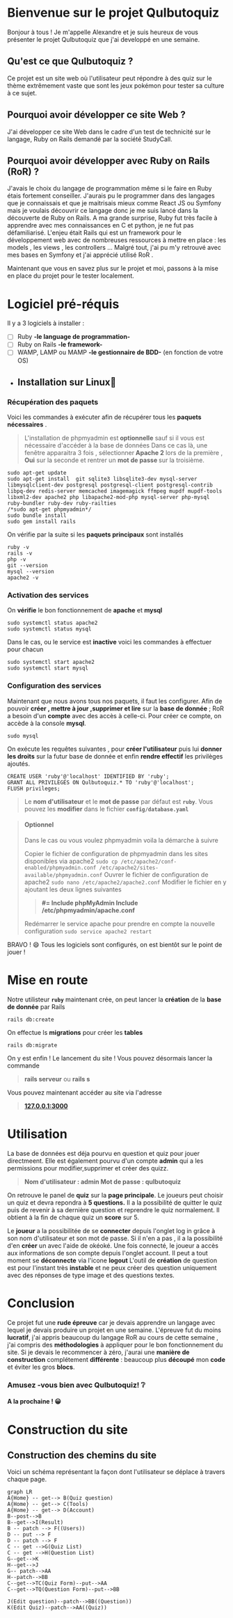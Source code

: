 # Bienvenue sur le projet Qulbutoquiz

Bonjour à tous ! Je m'appelle Alexandre et je suis heureux de vous présenter le projet Qulbutoquiz que j'ai developpé en une semaine.

## Qu'est ce que Qulbutoquiz ?
Ce projet est un site web où l'utilisateur peut répondre à des quiz sur le thème extrêmement vaste que sont les jeux pokémon pour tester sa culture à ce sujet.
## Pourquoi avoir développer ce site Web ?
J'ai développer ce site Web dans le cadre d'un test de technicité sur le langage, Ruby on Rails demandé par la société StudyCall. 
## Pourquoi avoir développer avec Ruby on Rails (RoR) ?
J'avais le choix du langage de programmation même si le faire en Ruby étais fortement conseiller. J'aurais pu le programmer dans des langages que je connaissais et que je maitrisais mieux comme React JS ou Symfony mais je voulais découvrir ce langage donc je me suis lancé dans la découverte de Ruby on Rails. A ma grande surprise, Ruby fut très facile à apprendre avec mes connaissances en C et python, je ne fut pas défamiliarisé.
L'enjeu était Rails qui est un framework pour le développement web avec de nombreuses ressources à mettre en place : les models , les views , les controllers ...
Malgré tout, j'ai pu m'y retrouvé avec mes bases en Symfony et j'ai apprécié utilisé RoR . 

Maintenant que vous en savez plus sur le projet et moi, passons à la mise en place du projet pour le tester localement.
#  Logiciel pré-réquis 
 Il y a 3 logiciels à installer : 
 - [ ] Ruby  **-le language de programmation-**
 - [ ] Ruby on Rails **-le framework-**
 - [ ] WAMP, LAMP ou MAMP **-le gestionnaire de BDD-** (en fonction de votre OS)
 
<!-- 
- ##  Installation sur Windows
### Commencant par le principal : <b>Ruby</b> :gem:
J'ai personnellement utiliser la version [3.1.2-1 ](https://github.com/oneclick/rubyinstaller2/releases/download/RubyInstaller-3.1.2-1/rubyinstaller-devkit-3.1.2-1-x64.exe) pour système 64 bits.
> Si vous souhaiter utiliser une autre version sans Dev-kit ou ultérieur, vous pourrez les trouver sur la [page officiel de téléchargement de Ruby](https://rubyinstaller.org/downloads/).

Lorsque l'installation est fini, cocher la case pour installer également MYSYS2 qui nous sera utile plus tard pour les gems.

    Appuyer sur `Entrer` dans le terminal MYSYS2 pour lancer l'installation

Une fois l'installation fini, vérifier si Ruby est bien installer grâce à la commande suivant à rentrant dans le CMD ou PowerShell

    ruby -v
Si ruby est bien installé voici le type de résultat  que vous devez obtenir

    ruby 3.1.2p20 (2022-04-12 revision 4491bb740a) [x64-mingw-ucrt]
Une fois la vérification faite on peut désormais installer rails via les gems de ruby 

    gem install rails

`Pour vérifier l'installation de rails utiliser la commande suivante

    rails -v
Rails est aujourd'hui à la version 7, nous devons obtenir ceci 

	Rails 7.0.3.1

___
### Passons maintenant a : <b>MAMP </b>:elephant:

Comme pour Ruby, sur windows nous avons un installer déja prêt pour la trinité.
J'utilise la version [5.0.5 ](https://downloads.mamp.info/MAMP-PRO-WINDOWS/releases/5.0.5/MAMP_MAMP_PRO_5.0.5.exe) pour windows.

> Libre à vous d'utiliser une autre version que vous pouvez récupérer
> sur le site offciel de [MAMP](https://www.mamp.info/en/downloads/).

Lancer l'installer 

> Vous pouvez décocher l'option Apple Bonjour


 BRAVO ! :smile: Vous avez fini l'installation de tous les logiciels . Passons maintenant à leurs configurations pour le bon déroulement de la suite. 

 # Mise en place
 ### Lancement du serveur MAMP</b>:elephant:
 
Avant de lancer le site, il va falloir préparer la base de donnée MySQL pour RoR.

Commencer par lancer MAMP, cocher la case Apache Server dans la fenêtre puis Open WebStartPage
> ![MAMP_launch](https://kinsta.com/wp-content/uploads/2021/04/mamp-window.jpg)
> 
Vous arriverez sur une fenêtre aller dans Tools > PHPMYADMIN 
____
Afin d'arriver sur la page principal de phpMyAdmin :boat:
> Identifiant pour se connecter au démarrage 
> - Username : root
> - Password : root
>  - Port : 3306

>![phpMyAdmin](https://installatron.com/images/remote/ss1_phpmyadmin.png)

<b>La base de donnée est bien initialisé ! :tada: </b>

---
 ### <b>Récupération du projet sur GITHUB </b>
Allons récupérer le projet sur github désormais 
Dans le CLI , placer vous dans votre dossier où vous voulez que le dossier sois stocker

> Pas besoin de créer un dossier pour les fichiers récupérés , il se créera de lui-même :wink:

Par la suite éxécuter la commande suivante

    git clone https://github.com/Mr-Fougere/study_test.git
Après le clonage du repository éxecuter 

    cd study_test

Vous vous trouvez désormais dans le répertoire du projet !

----
 ### <b>Récupérer des gems </b>

Par la suite, sans avoir changer de répertoire éxecuter 

   --- rails serveur

ou

    rails s
---
-->

- ##  Installation sur Linux:penguin:
### Récupération des paquets

Voici les commandes à exécuter afin de récupérer tous les **paquets nécessaires** . 

> L'installation de phpmyadmin est<b> optionnelle</b> sauf si il vous est nécessaire d'accéder à la base de données
> Dans ce cas là, une fenêtre apparaitra 3 fois , sélectionner<b> Apache 2</b> lors de la première , <b>Oui</b> sur la seconde et rentrer un <b>mot de passe </b>sur la troisième.

    sudo apt-get update
    sudo apt-get install  git sqlite3 libsqlite3-dev mysql-server libmysqlclient-dev postgresql postgresql-client postgresql-contrib libpq-dev redis-server memcached imagemagick ffmpeg mupdf mupdf-tools libxml2-dev apache2 php libapache2-mod-php mysql-server php-mysql  ruby-bundler ruby-dev ruby-railties
    /*sudo apt-get phpmyadmin*/
    sudo bundle install
    sudo gem install rails 


On vérifie par la suite si les **paquets principaux** sont installés

    ruby -v
    rails -v
	php -v
	git --version
	mysql --version
	apache2 -v

### Activation des services
On **vérifie** le bon fonctionnement de **apache** et **mysql**

	sudo systemctl status apache2 
    sudo systemctl status mysql
Dans le cas, ou le service est **inactive** voici les commandes à effectuer pour chacun

    sudo systemctl start apache2 
    sudo systemctl start mysql
### Configuration des services

Maintenant que nous avons tous nos paquets, il faut les configurer.
Afin de pouvoir **créer , mettre à jour ,supprimer et lire** sur la **base de donnée** ; RoR a besoin d'un **compte** avec des accès à celle-ci.
Pour créer ce compte, on accède à la console **mysql**.

    sudo mysql

On exécute les requêtes suivantes , pour **créer l'utilisateur** puis lui **donner les droits** sur la futur base de donnée et enfin **rendre effectif** les privilèges ajoutés.

    CREATE USER 'ruby'@'localhost' IDENTIFIED BY 'ruby';
    GRANT ALL PRIVILEGES ON Qulbutoquiz.* TO 'ruby'@'localhost';
    FLUSH privileges;

> Le **nom d'utilisateur** et le **mot de passe** par défaut est **`ruby`**.
> Vous pouvez les **modifier** dans le fichier **`config/database.yaml`**

>#### Optionnel 
>Dans le cas ou vous voulez phpmyadmin voila la démarche à suivre
>
>Copier le fichier de configuration de phpmyadmin dans les sites disponibles via apache2
>`sudo cp /etc/apache2/conf-enabled/phpmyadmin.conf /etc/apache2/sites-available/phpmyadmin.conf`
>Ouvrer le fichier de configuration de apache2
>`sudo nano /etc/apache2/apache2.conf`
>Modifier le fichier en y ajoutant les deux lignes suivantes
> > **#= Include phpMyAdmin
>        Include /etc/phpmyadmin/apache.conf**
> 
> Redémarrer le service apache pour prendre en compte la nouvelle configuration
> `sudo service apache2 restart`

 BRAVO ! :smile: Tous les logiciels sont configurés, on est bientôt sur le point de jouer ! 

 # Mise en route
Notre utilisteur <b>`ruby`</b> maintenant crée, on peut lancer la **création** de la **base de donnée** par Rails 

    rails db:create 
On effectue ls **migrations** pour créer les **tables**

    rails db:migrate
 On y est enfin ! Le lancement du site ! Vous pouvez désormais lancer la commande

>  **rails serveur** ou **rails s**

Vous pouvez maintenant accéder au site via l'adresse 

>  **[127.0.0.1:3000](127.0.0.1:3000)**
 
# Utilisation
 
La base de données est déja pourvu en question et quiz pour jouer directmeent.
Elle est également pourvu d'un compte **admin** qui a les permissions pour modifier,supprimer et créer des quizz.
> ****Nom d'utilisateur : admin
> Mot de passe : qulbutoquiz****

On retrouve le panel de **quiz** sur la **page principale**.
Le joueurs peut choisir un quiz et devra repondra à **5 questions.**
Il a la possibilité de quitter le quiz puis de revenir à sa dernière question et reprendre le quiz normalement.
Il obtient à la fin de chaque quiz  un **score** sur 5.

Le **joueur** a la possibilitée de se **connecter** depuis l'onglet log in grâce à son nom d'utilisateur et son mot de  passe.
Si il n'en a pas , il a la possibilité d'en **créer** un avec l'aide de okéoké.
Une fois connecté, le joueur a accès aux informations de son compte depuis l'onglet account.
Il peut a tout moment se **déconnecte** via l'icone **logout**
L'outil de **création** de question est pour l'instant très **instable** et ne peux créer des question uniquement avec des réponses de type image et des questions textes.
 
# Conclusion 
 
 Ce projet fut une **rude épreuve** car je devais apprendre un langage avec lequel je devais produire un projet en une semaine. L'épreuve fut du moins **lucratif**, j'ai appris beaucoup du langage RoR au cours de cette semaine , j'ai compris des **méthodologies** à appliquer pour le bon fonctionnement du site. Si je devais le recommencer à zéro, j'aurai une **manière de construction** complétement **différente** : beaucoup plus **découpé** mon **code** et éviter les gros **blocs**. 
### Amusez -vous bien avec Qulbutoquiz!   :grey_question:
#### A la prochaine ! :grinning:
# Construction du site
 


## Construction des chemins du site 

Voici un schéma représentant la façon dont l'utilisateur se déplace à travers chaque page.

```mermaid
graph LR
A{Home} -- get--> B(Quiz question)
A{Home} -- get--> C(Tools)
A{Home} -- get--> D(Account)
B--post-->B
B--get-->I(Result)
B -- patch --> F((Users))
D -- put --> F
D -- patch --> F
C -- get -->G(Quiz List)
C -- get -->H(Question List)
G--get-->K
H--get-->J
G-- patch-->AA
H--patch-->BB
C--get-->TC(Quiz Form)--put-->AA
C--get-->TQ(Question Form)--put-->BB

J(Edit question)--patch-->BB((Question))
K(Edit Quiz)--patch-->AA((Quiz))